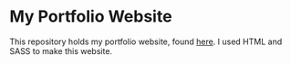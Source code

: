 # My Portfolio Website

This repository holds my portfolio website, found [here](https://www.benmorrison.me). I used HTML and SASS to make this website.
